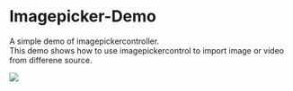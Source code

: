 Imagepicker-Demo
================

A simple demo of imagepickercontroller.<br>
This demo shows how to use imagepickercontrol to import image or video from differene source.

<img src="https://raw.github.com/tsunglintsai/Imagepicker-Demo/master/UI.png"/>
